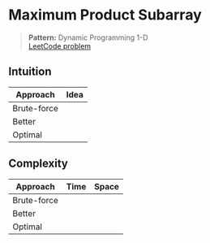 # Maximum Product Subarray

> **Pattern:** Dynamic Programming 1-D  
> [LeetCode problem](https://leetcode.com/problems/maximum-product-subarray/)

## Intuition

| Approach | Idea |
|----------|------|
| Brute-force | |
| Better | |
| Optimal | |

## Complexity

| Approach  | Time | Space |
|-----------|------|-------|
| Brute-force |  |  |
| Better |  |  |
| Optimal |  |  |

